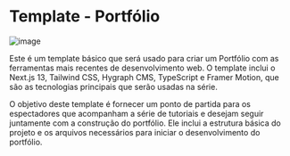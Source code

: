 # Template - Portfólio

![image](https://github.com/gbdev-labs/template-portfolio-tutorial-2023/assets/71772559/ade0ec7a-cb22-4c5c-a4fa-183ab380357e)

Este é um template básico que será usado para criar um Portfólio com as ferramentas mais recentes de desenvolvimento web. O template inclui o Next.js 13, Tailwind CSS, Hygraph CMS, TypeScript e Framer Motion, que são as tecnologias principais que serão usadas na série.

O objetivo deste template é fornecer um ponto de partida para os espectadores que acompanham a série de tutoriais e desejam seguir juntamente com a construção do portfólio. Ele inclui a estrutura básica do projeto e os arquivos necessários para iniciar o desenvolvimento do portfólio.
